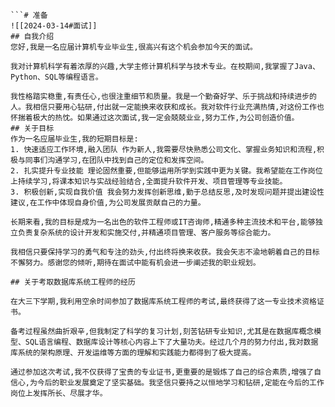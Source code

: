 `````````````````````````````````````````````
```# 准备
![[2024-03-14#面试]]
## 自我介绍
您好,我是一名应届计算机专业毕业生,很高兴有这个机会参加今天的面试。

我对计算机科学有着浓厚的兴趣,大学主修计算机科学与技术专业。在校期间,我掌握了Java、Python、SQL等编程语言。

我性格踏实稳重,有责任心,也很注重细节和质量。我是一个勤奋好学、乐于挑战和持续进步的人。我相信只要用心钻研,付出就一定能换来收获和成长。我对软件行业充满热情,对这份工作也怀揣着极大的热忱。如果通过这次面试,我一定会兢兢业业,努力工作,为公司创造价值。
## 关于目标
作为一名应届毕业生,我的短期目标是:
1. 快速适应工作环境,融入团队 作为新人,我需要尽快熟悉公司文化、掌握业务知识和流程,积极与同事们沟通学习,在团队中找到自己的定位和发挥空间。
2. 扎实提升专业技能 理论固然重要,但能够运用所学到实践中更为关键。我希望能在工作岗位上持续学习,将课本知识与实战经验结合,全面提升软件开发、项目管理等专业技能。
3. 积极创新,实现自我价值 我会努力发挥创新思维,勤于总结反思,及时发现问题并提出建设性建议,在工作中体现自身价值,为公司发展贡献自己的力量。

长期来看,我的目标是成为一名出色的软件工程师或IT咨询师,精通多种主流技术和平台,能够独立负责复杂系统的设计开发和实施交付,并精通项目管理、客户服务等综合能力。

我相信只要保持学习的勇气和专注的劲头,付出终将换来收获。我会矢志不渝地朝着自己的目标不懈努力。感谢您的倾听,期待在面试中能有机会进一步阐述我的职业规划。

## 关于考取数据库系统工程师的经历

在大三下学期,我利用空余时间参加了数据库系统工程师的考试,最终获得了这一专业技术资格证书。

备考过程虽然曲折艰辛,但我制定了科学的复习计划,刻苦钻研专业知识,尤其是在数据库概念模型、SQL语言编程、数据库设计等核心内容上下了大量功夫。经过几个月的努力付出,我对数据库系统的架构原理、开发运维等方面的理解和实践能力都得到了极大提高。

通过参加这次考试,我不仅获得了宝贵的专业证书,更重要的是锻炼了自己的综合素质,增强了自信心,为今后的职业发展奠定了坚实基础。我坚信只要持之以恒地学习和钻研,定能在今后的工作岗位上发挥所长、尽展才华。

